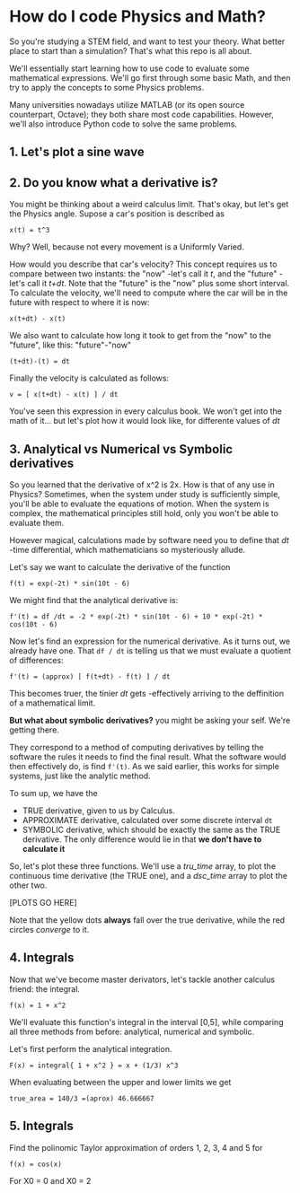 # How do I code Physics and Math?

So you're studying a STEM field, and want to test your theory. What better place to start than a simulation?
That's what this repo is all about.

We'll essentially start learning how to use code to evaluate some mathematical expressions. We'll go first through some basic Math, and then try to apply the concepts to some Physics problems.

Many universities nowadays utilize MATLAB (or its open source counterpart, Octave); they both share most code capabilities. However, we'll also introduce Python code to solve the same problems.


## 1. Let's plot a sine wave


## 2. Do you know what a derivative is?
You might be thinking about a weird calculus limit. That's okay, but let's get the Physics angle. Supose a car's position is described as
```
x(t) = t^3
```
Why? Well, because not every movement is a Uniformly Varied.

How would you describe that car's velocity? This concept requires us to compare between two instants: the "now" -let's call it *t*, and the "future" -let's call it *t+dt*. Note that the "future" is the "now" plus some short interval. To calculate the velocity, we'll need to compute where the car will be in the future with respect to where it is now:
```
x(t+dt) - x(t)
```
We also want to calculate how long it took to get from the "now" to the "future", like this: "future"-"now"
```
(t+dt)-(t) = dt
```

Finally the velocity is calculated as follows:
```
v = [ x(t+dt) - x(t) ] / dt
```

You've seen this expression in every calculus book. We won't get into the math of it... but let's plot how it would look like, for differente values of *dt*



## 3. Analytical vs Numerical vs Symbolic derivatives
So you learned that the derivative of x^2 is 2x. How is that of any use in Physics? Sometimes, when the system under study is sufficiently simple, you'll be able to evaluate the equations of motion. When the system is complex, the mathematical principles still hold, only you won't be able to evaluate them.

However magical, calculations made by software need you to define that *dt* -time differential, which mathematicians so mysteriously allude.

Let's say we want to calculate the derivative of the function
```
f(t) = exp(-2t) * sin(10t - 6)
```

We might find that the analytical derivative is:
```
f'(t) = df /dt = -2 * exp(-2t) * sin(10t - 6) + 10 * exp(-2t) * cos(10t - 6)
```

Now let's find an expression for the numerical derivative. As it turns out, we already have one. That `df / dt` is telling us that we must evaluate a quotient of differences:
```
f'(t) = (approx) [ f(t+dt) - f(t) ] / dt
```

This becomes truer, the tinier *dt* gets -effectively arriving to the deffinition of a mathematical limit.

**But what about symbolic derivatives?** you might be asking your self. We're getting there.

They correspond to a method of computing derivatives by telling the software the rules it needs to find the final result. What the software would then effectively do, is find `f'(t)`. As we said earlier, this works for simple systems, just like the analytic method.

To sum up, we have the
* TRUE derivative, given to us by Calculus.
* APPROXIMATE derivative, calculated over some discrete interval `dt`
* SYMBOLIC derivative, which should be exactly the same as the TRUE derivative. The only difference would lie in that **we don't have to calculate it**

So, let's plot these three functions. We'll use a *tru_time* array, to plot the continuous time derivative (the TRUE one), and a *dsc_time* array to plot the other two.

[PLOTS GO HERE]

Note that the yellow dots **always** fall over the true derivative, while the red circles *converge* to it.


## 4. Integrals
Now that we've become master derivators, let's tackle another calculus friend: the integral.
```
f(x) = 1 + x^2
```
We'll evaluate this function's integral in the interval [0,5], while comparing all three methods from before: analytical, numerical and symbolic.

Let's first perform the analytical integration.
```
F(x) = integral{ 1 + x^2 } = x + (1/3) x^3
```
When evaluating between the upper and lower limits we get
```
true_area = 140/3 =(aprox) 46.666667
```

## 5. Integrals
Find the polinomic Taylor approximation of orders 1, 2, 3, 4 and 5 for
```
f(x) = cos(x)
```
For X0 = 0 and X0 = 2